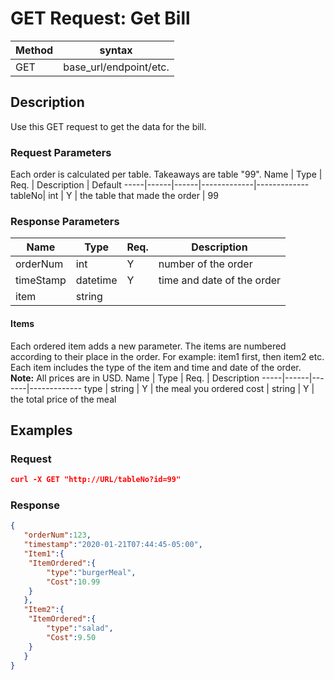 # GET Request: Get Bill

Method | syntax
----- | ----------
GET | base_url/endpoint/etc.

## Description

Use this GET request to get the data for the bill.

### Request Parameters
Each order is calculated per table. Takeaways are table "99".
Name | Type | Req. | Description | Default
-----|------|------|-------------|-------------
tableNo| int | Y | the table that made the order | 99 
### Response Parameters
Name | Type | Req. | Description
---- | ----- | ----- | --------------------
orderNum | int | Y |  number of the order
timeStamp | datetime  | Y | time and date of the order
item| string |

#### Items
Each ordered item adds a new parameter. The items are numbered according to their place in the order. For example: item1 first, then item2 etc. Each item includes the type of the item and time and date of the order.  
**Note:** All prices are in USD.
Name | Type | Req.  | Description 
-----|------|-------|-------------
type | string | Y | the meal you ordered 
cost | string | Y | the total price of the meal


## Examples

### Request

```JSON
curl -X GET "http://URL/tableNo?id=99"
```

<!-- Follow with comments to explain what each part of the request is doing -->

### Response

```JSON
{
   "orderNum":123,
   "timestamp":"2020-01-21T07:44:45-05:00",
   "Item1":{
  	"ItemOrdered":{
     	"type":"burgerMeal",
     	"Cost":10.99
  	}
   },
   "Item2":{
  	"ItemOrdered":{
     	"type":"salad",
     	"Cost":9.50
  	}
   }
}


```

<!-- Write a comment explaining the response, if it would be helpful. For a response with a complicated schema, create a table like the one used above for the request.  -->
